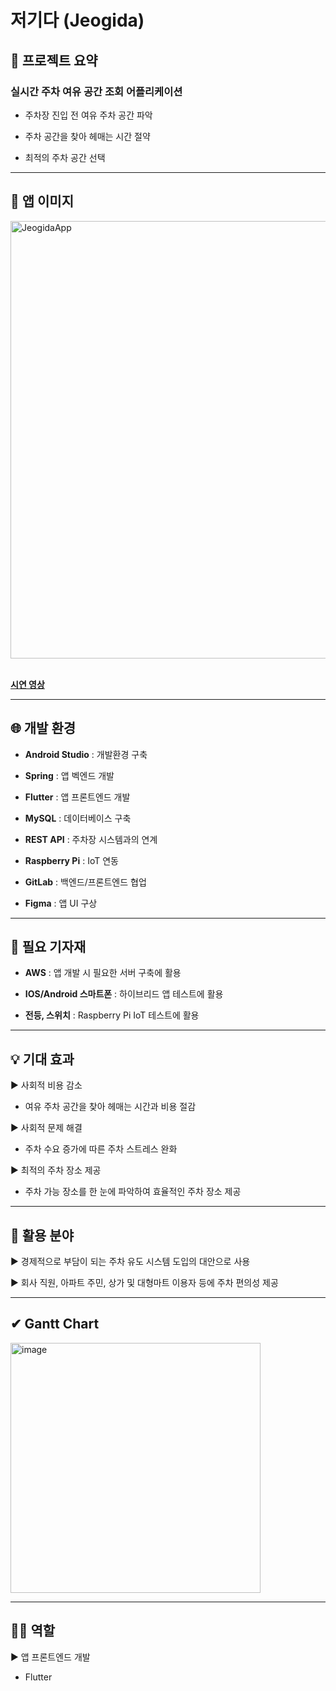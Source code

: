# 저기다 (Jeogida)


##  📝 프로젝트 요약
### 실시간 주차 여유 공간 조회 어플리케이션
- 주차장 진입 전 여유 주차 공간 파악

- 주차 공간을 찾아 헤매는 시간 절약

- 최적의 주차 공간 선택

---

## 📱 앱 이미지
<img width="700" alt="JeogidaApp" src="https://github.com/junhjun/Jeogida/assets/53384975/20a22254-2f8b-41f0-9b63-e6a907b60c31">

<br>
<br>

[**시연 영상**](https://drive.google.com/file/d/1fvL2ss0lniIh-7sHLaJ8V1AyK1Qd1yP9/view?usp=sharing)

---

## 🌐 개발 환경
- **Android Studio** : 개발환경 구축

- **Spring** : 앱 벡엔드 개발

- **Flutter** : 앱 프론트엔드 개발

- **MySQL** : 데이터베이스 구축

- **REST API** : 주차장 시스템과의 연계

- **Raspberry Pi** : IoT 연동

- **GitLab** : 백엔드/프론트엔드 협업

- **Figma** : 앱 UI 구상

---

## 🔨 필요 기자재
- **AWS** : 앱 개발 시 필요한 서버 구축에 활용

- **IOS/Android 스마트폰** : 하이브리드 앱 테스트에 활용

- **전등, 스위치** : Raspberry Pi IoT 테스트에 활용

---

## 💡 기대 효과
▶ 사회적 비용 감소
- 여유 주차 공간을 찾아 헤매는 시간과 비용 절감

▶ 사회적 문제 해결
- 주차 수요 증가에 따른 주차 스트레스 완화

▶ 최적의 주차 장소 제공
- 주차 가능 장소를 한 눈에 파악하여 효율적인 주차 장소 제공

---

## 🧐 활용 분야
▶ 경제적으로 부담이 되는 주차 유도 시스템 도입의 대안으로 사용

▶ 회사 직원, 아파트 주민, 상가 및 대형마트 이용자 등에 주차 편의성 제공

---

## ✔ Gantt Chart
<img width="400" alt="image" src="https://github.com/junhjun/Jeogida/assets/53384975/6021f26c-15fb-4ecf-b737-25ff2c81b65e">

---

## 🧑‍💻 역할
▶ 앱 프론트엔드 개발
- Flutter


